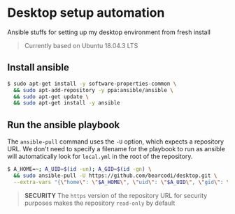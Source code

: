 # Desktop setup automation

Ansible stuffs for setting up my desktop environment from fresh install

> Currently based on Ubuntu 18.04.3 LTS

## Install ansible

```bash
$ sudo apt-get install -y software-properties-common \
  && sudo apt-add-repository -y ppa:ansible/ansible \
  && sudo apt-get update \
  && sudo apt-get install -y ansible
```

## Run the ansible playbook

The `ansible-pull` command uses the `-U` option, which expects a repository URL. We don't need to specify a filename for the playbook to run as ansible will automatically look for `local.yml` in the root of the repository.

```bash
$ A_HOME=~; A_UID=$(id -un); A_GID=$(id -gn) \
  && sudo ansible-pull -U https://github.com/bearcodi/desktop.git \
  --extra-vars "{\"home\": \"$A_HOME\", \"uid\": \"$A_UID\", \"gid\": \"$A_GID\"}"
```

> **SECURITY** The `https` version of the repository URL for security purposes makes the repository `read-only` by default
